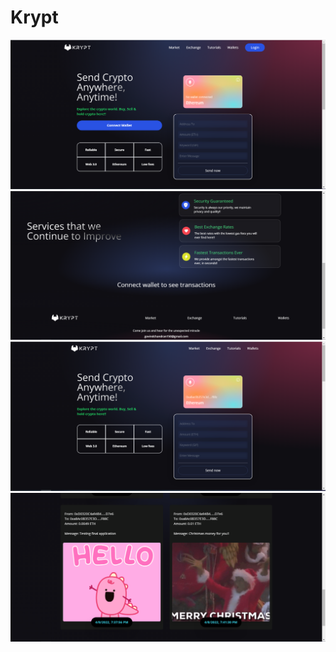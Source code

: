 # Krypt

<img src="Screenshots/first.PNG"/> <img src="Screenshots/second.PNG"/>
<img src="Screenshots/third.PNG"/><img src="Screenshots/fourth.PNG"/>
